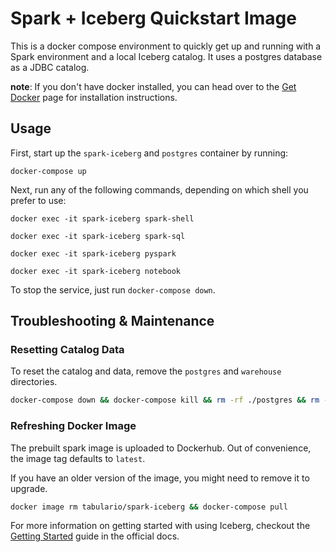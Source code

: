# Spark + Iceberg Quickstart Image

This is a docker compose environment to quickly get up and running with a Spark environment and a local Iceberg
catalog. It uses a postgres database as a JDBC catalog.  

**note**: If you don't have docker installed, you can head over to the [Get Docker](https://docs.docker.com/get-docker/)
page for installation instructions.

## Usage
First, start up the `spark-iceberg` and `postgres` container by running:
```
docker-compose up
```

Next, run any of the following commands, depending on which shell you prefer to use:
```
docker exec -it spark-iceberg spark-shell
```
```
docker exec -it spark-iceberg spark-sql
```
```
docker exec -it spark-iceberg pyspark
```
```
docker exec -it spark-iceberg notebook
```

To stop the service, just run `docker-compose down`.

## Troubleshooting & Maintenance

### Resetting Catalog Data
To reset the catalog and data, remove the `postgres` and `warehouse` directories.
```bash
docker-compose down && docker-compose kill && rm -rf ./postgres && rm -rf ./warehouse
```

### Refreshing Docker Image
The prebuilt spark image is uploaded to Dockerhub. Out of convenience, the image tag defaults to `latest`.

If you have an older version of the image, you might need to remove it to upgrade.
```bash
docker image rm tabulario/spark-iceberg && docker-compose pull
```

For more information on getting started with using Iceberg, checkout
the [Getting Started](https://iceberg.apache.org/getting-started/) guide in the official docs.
